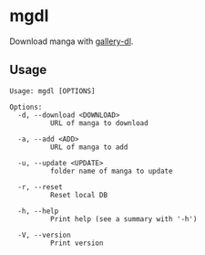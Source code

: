 # mgdl

Download manga with [gallery-dl](https://github.com/mikf/gallery-dl).

## Usage

```
Usage: mgdl [OPTIONS]

Options:
  -d, --download <DOWNLOAD>
          URL of manga to download

  -a, --add <ADD>
          URL of manga to add

  -u, --update <UPDATE>
          folder name of manga to update

  -r, --reset
          Reset local DB

  -h, --help
          Print help (see a summary with '-h')

  -V, --version
          Print version
```

